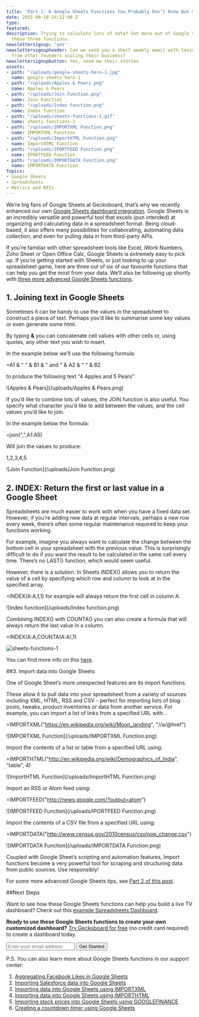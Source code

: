 ```yaml
---
title: 'Part 1: 6 Google Sheets Functions You Probably Don’t Know But Should'
date: 2015-09-10 14:12:00 Z
type: 
featured: 
description: Trying to calculate lots of data? Get more out of Google Sheets by learning
  these three functions.
newslettersignup: 'yes'
newslettersignupheader: Can we send you a short weekly email with lessons learned
  from other founders scaling their business?
newslettersignupbutton: Yes, send me their stories
assets:
- path: "/uploads/google-sheets-hero-1.jpg"
  name: google-sheets-hero-1
- path: "/uploads/Apples & Pears.png"
  name: Apples & Pears
- path: "/uploads/Join Function.png"
  name: Join Function
- path: "/uploads/Index function.png"
  name: Index function
- path: "/uploads/sheets-functions-1.gif"
  name: sheets-functions-1
- path: "/uploads/IMPORTXML Function.png"
  name: IMPORTXML Function
- path: "/uploads/ImportHTML Function.png"
  name: ImportHTML Function
- path: "/uploads/IPORTFEED Function.png"
  name: IPORTFEED Function
- path: "/uploads/IMPORTDATA Function.png"
  name: IMPORTDATA Function
Topics:
- Google Sheets
- Spreadsheets
- Metrics and KPIs
---
```


We’re big fans of Google Sheets at Geckoboard, that’s why we recently enhanced our own [Google Sheets dashboard integration](https://www.geckoboard.com/blog/feature-announcement-new-and-enhanced-google-sheets-dashboard-integration/). Google Sheets is an incredibly versatile and powerful tool that excels (pun intended) at organizing and calculating data in a spreadsheet format. Being cloud-based, it also offers many possibilities for collaborating, automating data collection, and even for pulling data in from third-party APIs.

If you’re familiar with other spreadsheet tools like Excel, iWork Numbers, Zoho Sheet or Open Office Calc, Google Sheets is extremely easy to pick up. If you’re getting started with Sheets, or just looking to up your spreadsheet game, here are three out of six of our favourite functions that can help you get the most from your data. We’ll also be following up shortly with [three more advanced Google Sheets functions](https://www.geckoboard.com/blog/part-2-6-google-sheets-functions-you-probably-dont-know-but-should/).

## 1. Joining text in Google Sheets

Sometimes it can be handy to use the values in the spreadsheet to construct a piece of text. Perhaps you’d like to summarise some key values or even generate some html. 

By typing **&** you can concatenate cell values with other cells or, using quotes, any other text you wish to insert.

In the example below we’ll use the following formula: 

=A1 & " " & B1 & " and " & A2 & " " & B2

to produce the following text “4 Apples and 5 Pears”

![Apples & Pears](/uploads/Apples & Pears.png)

If you’d like to combine lots of values, the JOIN function is also useful. You specify what character you’d like to add between the values, and the cell values you’d like to join. 

In the example below the formula:

=join(",",A1:A5)

Will join the values to produce:

1,2,3,4,5

![Join Function](/uploads/Join Function.png) 

## 2. INDEX: Return the first or last value in a Google Sheet

Spreadsheets are much easier to work with when you have a fixed data set. However, if you’re adding new data at regular intervals, perhaps a new row every week, there’s often some regular maintenance required to keep your functions working. 

For example, imagine you always want to calculate the change between the bottom cell in your spreadsheet with the previous value. This is surprisingly difficult to do if you want the result to be calculated in the same cell every time. There’s no LAST() function, which would seem useful.

However, there is a solution. In Sheets INDEX() allows you to return the value of a cell by specifying which row and column to look at in the specified array. 

=INDEX(A:A,1,1) for example will always return the first cell in column A.

![Index function](/uploads/Index function.png)

Combining INDEX() with COUNTA() you can also create a formula that will always return the last value in a column. 

=INDEX(A:A,COUNTA(A:A),1)

![sheets-functions-1](/uploads/sheets-functions-1.gif)

You can find more info on this [here](https://support.google.com/docs/answer/3098242?hl=en).

##3. Import data into Google Sheets

One of Google Sheet’s more unexpected features are its import functions. 

These allow it to pull data into your spreadsheet from a variety of sources including XML, HTML, RSS and CSV - perfect for importing lists of blog posts, tweaks, product inventories or data from another service. For example, you can import a list of links from a specified URL with...

=IMPORTXML("https://en.wikipedia.org/wiki/Moon_landing", "//a/@href")

![IMPORTXML Function](/uploads/IMPORTXML Function.png)

Import the contents of a list or table from a specified URL using:

=IMPORTHTML("http://en.wikipedia.org/wiki/Demographics_of_India", "table", 4)

![ImportHTML Function](/uploads/ImportHTML Function.png) 

Import an RSS or Atom feed using:

=IMPORTFEED("http://news.google.com/?output=atom")

![IMPORTFEED Function](/uploads/IPORTFEED Function.png)

Import the contents of a CSV file from a specified URL using:

=IMPORTDATA("http://www.census.gov/2010census/csv/pop_change.csv")

![IMPORTDATA Function](/uploads/IMPORTDATA Function.png) 

Coupled with Google Sheet’s scripting and automation features, Import functions become a very powerful tool for scraping and structuring data from public sources. Use responsibly! 

For some more advanced Google Sheets tips, see [Part 2 of this post](/blog/part-2-6-google-sheets-functions-you-probably-dont-know-but-should/).

##Next Steps

Want to see how these Google Sheets functions can help you build a live TV dashboard? Check out this [example Spreadsheets Dashboard](https://www.geckoboard.com/learn/dashboard-examples/excel-dashboard-example/).

**Ready to use these Google Sheets functions to create your own customized dashboard?** [Try Geckoboard for free](https://www.geckoboard.com/try-geckoboard/) (no credit card required) to create a dashboard today.

<form action="/try-geckoboard/" method="get" class="inline__signup-form">
<input type="email" name="email" placeholder="Enter your email address" />
<button class="btn">Get Started</button>
</form>

P.S. You can also learn more about Google Sheets functions in our support center:

1. [Aggregating Facebook Likes in Google Sheets](https://support.geckoboard.com/hc/en-us/articles/204159578) 
2. [Importing Salesforce data into Google Sheets](https://support.geckoboard.com/hc/en-us/articles/207221527) 
3. [Importing data into Google Sheets using IMPORTXML](https://support.geckoboard.com/hc/en-us/articles/207238327) 
4. [Importing data into Google Sheets using IMPORTHTML](https://support.geckoboard.com/hc/en-us/articles/206260188)
5. [Importing stock prices into Google Sheets using GOOGLEFINANCE](https://support.geckoboard.com/hc/en-us/articles/207337458) 
6. [Creating a countdown timer using Google Sheets](https://support.geckoboard.com/hc/en-us/articles/206883827)
